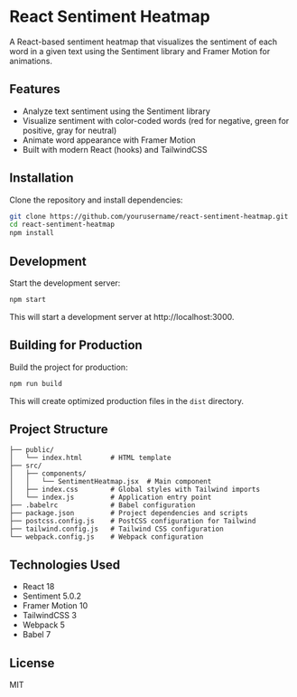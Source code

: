 # React Sentiment Heatmap

A React-based sentiment heatmap that visualizes the sentiment of each word in a given text using the Sentiment library and Framer Motion for animations.

## Features

- Analyze text sentiment using the Sentiment library
- Visualize sentiment with color-coded words (red for negative, green for positive, gray for neutral)
- Animate word appearance with Framer Motion
- Built with modern React (hooks) and TailwindCSS

## Installation

Clone the repository and install dependencies:

```bash
git clone https://github.com/yourusername/react-sentiment-heatmap.git
cd react-sentiment-heatmap
npm install
```

## Development

Start the development server:

```bash
npm start
```

This will start a development server at http://localhost:3000.

## Building for Production

Build the project for production:

```bash
npm run build
```

This will create optimized production files in the `dist` directory.

## Project Structure

```
├── public/
│   └── index.html       # HTML template
├── src/
│   ├── components/
│   │   └── SentimentHeatmap.jsx  # Main component
│   ├── index.css        # Global styles with Tailwind imports
│   └── index.js         # Application entry point
├── .babelrc             # Babel configuration
├── package.json         # Project dependencies and scripts
├── postcss.config.js    # PostCSS configuration for Tailwind
├── tailwind.config.js   # Tailwind CSS configuration
└── webpack.config.js    # Webpack configuration
```

## Technologies Used

- React 18
- Sentiment 5.0.2
- Framer Motion 10
- TailwindCSS 3
- Webpack 5
- Babel 7

## License

MIT

